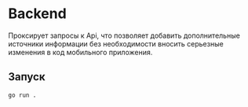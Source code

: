 # Backend

Проксирует запросы к Api, что
позволяет добавить дополнительные
источники информации без необходимости
вносить серьезные изменения в код
мобильного приложения.

## Запуск

```
go run .
```

